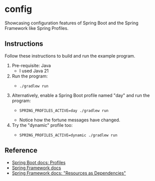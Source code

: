 # config

Showcasing configuration features of Spring Boot and the Spring Framework like Spring Profiles.


## Instructions

Follow these instructions to build and run the example program.

1. Pre-requisite: Java
   * I used Java 21
2. Run the program:
    * ```shell
      ./gradlew run
      ```
3. Alternatively, enable a Spring Boot profile named "day" and run the program:
    * ```shell
      SPRING_PROFILES_ACTIVE=day ./gradlew run
      ```
    * Notice how the fortune messages have changed.
4. Try the "dynamic" profile too:
    * ```shell
      SPRING_PROFILES_ACTIVE=dynamic ./gradlew run
      ```


## Reference

* [Spring Boot docs: Profiles](https://docs.spring.io/spring-boot/docs/current/reference/htmlsingle/#boot-features-profiles)
* [Spring Framework docs](https://docs.spring.io/spring-framework/docs/current/reference/html/)
* [Spring Framework docs: "Resources as Dependencies"](https://docs.spring.io/spring-framework/docs/current/reference/html/core.html#resources-as-dependencies)
